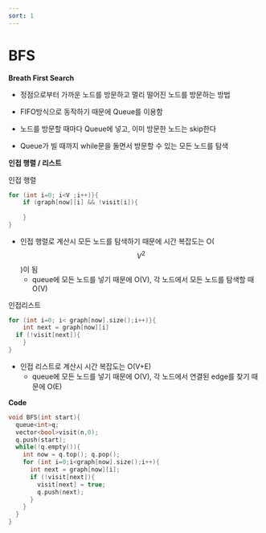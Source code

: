 ```yaml
---
sort: 1
---
```


# BFS

**Breath First Search**

* 정점으로부터 가까운 노드를 방문하고 멀리 떨어진 노드를 방문하는 방법
* FIFO방식으로 동작하기 때문에 Queue를 이용함

* 노드를 방문할 때마다 Queue에 넣고, 이미 방문한 노드는 skip한다
* Queue가 빌 때까지 while문을 돌면서 방문할 수 있는 모든 노드를 탐색

**인접 행렬 / 리스트**

인접 행렬

```c++
for (int i=0; i<V ;i++)}{
	if (graph[now][i] && !visit[i]){
	
	}
}
```

* 인접 행렬로 계산시 모든 노드를 탐색하기 때문에 시간 복잡도는 O($$V^2$$)이 됨
  * queue에 모든 노드를 넣기 때문에 O(V), 각 노드에서 모든 노드를 탐색할 때 O(V)

인접리스트

```c++
for (int i=0; i< graph[now].size();i++)}{
	int next = graph[now][i]
  if (!visit[next]){
	}
}
```

* 인접 리스트로 계산시 시간 복잡도는 O(V+E)
  * queue에 모든 노드를 넣기 때문에 O(V), 각 노드에서 연결된 edge를 찾기 때문에 O(E)

**Code**

```c++
void BFS(int start){
  queue<int>q;
  vector<bool>visit(n,0);
  q.push(start);
  while(!q.empty()){
    int now = q.top(); q.pop();
    for (int i=0;i<graph[now].size();i++){
      int next = graph[now][i];
      if (!visit[next]){
        visit[next] = true;
        q.push(next);
      }
    }
  }
}
```



